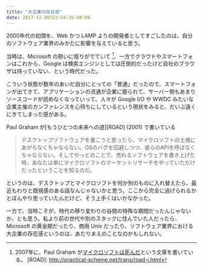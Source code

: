 ```yaml
---
title: "大企業の存在感"
date: 2017-12-08T22:54:39-08:00
---
```


2000年代の初頭を、Web かつ LAMP よりの開発者としてすごしたのは、自分のソフトウェア業界のみかたに影響を与えていると思う。

当時は、Microsoft の勢いに陰りがでていて [^MSFT]、一方でクラウドやスマートフォンはこれから、Google は検索エンジンとしては圧倒的だったけど自社のブラウザは持っていない、という時代だった。

こういう状態が数年のあいだ自分にとっての「普通」だったので、スマートフォンが出てきて、アプリケーションの流通が企業に握られて、サーバー側もあまりソースコードが読めなくなっていって、人々が Google I/O や WWDC みたいな企業主催のカンファレンスを心待ちにしているという現状をみると、だいぶ遠くにきてしまった感がある。

Paul Graham が[もうひとつの未来への道][ROAD] (2001) で書いている

> デスクトップソフトウェアを書こうと思ったら、マイクロソフトの土俵にあがらなくちゃならない。OSのバグを回避しつつ、彼らのAPIを呼ばなくちゃならない。そしてやっとのことで、売れるソフトウェアを書き上げた時、あなたは単にマイクロソフトのマーケットリサーチをやっていただけだったということを知るのだ。

というのは、デスクトップとマイクロソフトを何か別のものに入れ替えたら、最近もわりと既視感のある話なんじゃないかと思う。ここから完全に逃げられるかとぼんやり思っていたんだけど、そう上手くはいかなかった。

一方で、当時こそが、時代の移り変わりの谷間の特殊な期間だったんじゃないか、とも思う。私より前の世代や別のスタックに住んでいた人だったら、Microsoft の黄金期だったり、商用 Unix だったり、ソフトウェア業界における大企業の存在感というのは、あたりまえのことなのかもしれない。

[^MSFT]: 2007年に、Paul Graham が[マイクロソフトは死んだ](http://www.yamdas.org/column/technique/microsoftj.html)という文章を書いている。
[ROAD]: http://practical-scheme.net/trans/road-j.html
